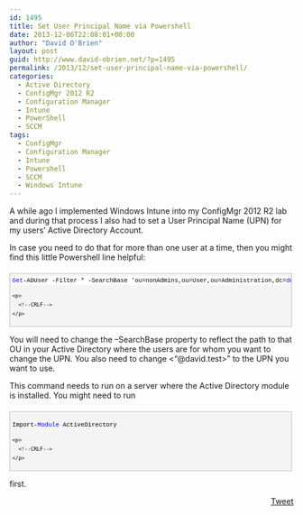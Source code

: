 ```yaml
---
id: 1495
title: Set User Principal Name via Powershell
date: 2013-12-06T22:08:01+00:00
author: "David O'Brien"
layout: post
guid: http://www.david-obrien.net/?p=1495
permalink: /2013/12/set-user-principal-name-via-powershell/
categories:
  - Active Directory
  - ConfigMgr 2012 R2
  - Configuration Manager
  - Intune
  - PowerShell
  - SCCM
tags:
  - ConfigMgr
  - Configuration Manager
  - Intune
  - Powershell
  - SCCM
  - Windows Intune
---
```

A while ago I implemented Windows Intune into my ConfigMgr 2012 R2 lab and during that process I also had to set a User Principal Name (UPN) for my users’ Active Directory Account.
  
In case you need to do that for more than one user at a time, then you might find this little Powershell line helpful:

<div id="codeSnippetWrapper" style="margin: 20px 0px 10px; padding: 4px; border: 1px solid silver; width: 97.5%; text-align: left; line-height: 12pt; overflow: auto; font-family: 'Courier New', courier, monospace; font-size: 8pt; cursor: text; direction: ltr; max-height: 200px; background-color: #f4f4f4;">
  <div id="codeSnippet" style="padding: 0px; width: 100%; text-align: left; color: black; line-height: 12pt; overflow: visible; font-family: 'Courier New', courier, monospace; font-size: 8pt; direction: ltr; background-color: #f4f4f4;">
    <pre style="margin: 0em; padding: 0px; width: 100%; text-align: left; color: black; line-height: 12pt; overflow: visible; font-family: 'Courier New', courier, monospace; font-size: 8pt; direction: ltr; background-color: white;"><span style="color: #0000ff;">Get</span>-ADUser -Filter * -SearchBase 'ou=nonAdmins,ou=User,ou=Administration,dc=<span style="color: #0000ff;">do</span>,dc=local' -Properties userPrincipalName | foreach { <span style="color: #0000ff;">Set</span>-ADUser $_ -UserPrincipalName <span style="color: #006080;">"$($_.samaccountname)@david.test"</span>}</pre>
    
    <p>
      <!--CRLF-->
    </p>
  </div>
</div>

You will need to change the –SearchBase property to reflect the path to that OU in your Active Directory where the users are for whom you want to change the UPN. You also need to change <“@david.test>” to the UPN you want to use.

This command needs to run on a server where the Active Directory module is installed. You might need to run

<div id="codeSnippetWrapper" style="margin: 20px 0px 10px; padding: 4px; border: 1px solid silver; width: 97.5%; text-align: left; line-height: 12pt; overflow: auto; font-family: 'Courier New', courier, monospace; font-size: 8pt; cursor: text; direction: ltr; max-height: 200px; background-color: #f4f4f4;">
  <div id="codeSnippet" style="padding: 0px; width: 100%; text-align: left; color: black; line-height: 12pt; overflow: visible; font-family: 'Courier New', courier, monospace; font-size: 8pt; direction: ltr; background-color: #f4f4f4;">
    <p>
      Import-<span style="color: #0000ff;">Module</span> ActiveDirectory
    </p>
    
    <p>
      <!--CRLF-->
    </p>
  </div>
</div>

first. 

<div style="float: right; margin-left: 10px;">
  <a href="https://twitter.com/share" onclick="_gaq.push(['_trackEvent', 'outbound-article', 'https://twitter.com/share', 'Tweet']);" class="twitter-share-button" data-hashtags="ConfigMgr,Configuration+Manager,Intune,Powershell,SCCM,Windows+Intune" data-count="vertical" data-url="http://www.david-obrien.net/2013/12/set-user-principal-name-via-powershell/">Tweet</a>
</div>
